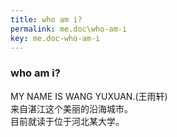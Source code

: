 ```yaml
---
title: who am i?
permalink: me.doc\who-am-i
key: me.doc-who-am-i
---
```

### who am i?
MY NAME IS WANG YUXUAN.(王雨轩)<br>
来自湛江这个美丽的沿海城市。<br>目前就读于位于河北某大学。